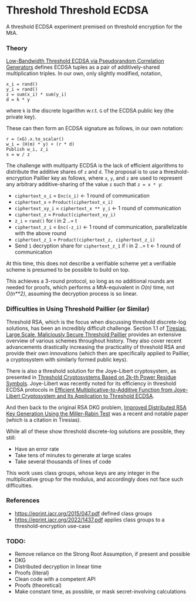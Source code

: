 # Threshold Threshold ECDSA

A threshold ECDSA experiment premised on threshold encryption for the MtA.

### Theory

[Low-Bandwidth Threshold ECDSA via Pseudorandom Correlation Generators](https://eprint.iacr.org/2021/1587)
defines ECDSA tuples as a pair of additively-shared multiplication triples. In
our own, only slightly modified, notation,

```
x_i = rand()
y_i = rand()
z = sum(x_i) * sum(y_i)
d = k * y
```

where `k` is the discrete logarithm w.r.t. `G` of the ECDSA public key
(the private key).

These can then form an ECDSA signature as follows, in our own notation:

```
r = (xG).x.to_scalar()
w_i = (H(m) * y) + (r * d)
Publish w_i, z_i
s = w / z
```

The challenge with multiparty ECDSA is the lack of efficient algorithms to
distribute the additive shares of `z` and `d`. The proposal is to use a
threshold-encryption Paillier key as follows, where `x`, `y`, and `z` are used
to represent any arbitrary additive-sharing of the value `z` such that
`z = x * y`:

- `ciphertext_x_i` = `Enc(x_i)` <- 1 round of communication
- `ciphertext_x` = `Product(ciphertext_x_i)`
- `ciphertext_xy_i` = `ciphertext_x ** y_i` <- 1 round of communication
- `ciphertext_z` = `Product(ciphertext_xy_i)`
- `z_i` = `rand()` for i in 2 ..= t
- `ciphertext_z_i` = `Enc(-z_i)` <- 1 round of communication, parallelizable
   with the above round
- `ciphertext_z_1` = `Product(ciphertext_z, ciphertext_z_i)`
- Send `1` decryption share for `ciphertext_z_1` if i in 2 ..= t <- 1 round of
  communication

At this time, this does not describe a verifiable scheme yet a verifiable scheme
is presumed to be possible to build on top.

This achieves a 3-round protocol, so long as no additional rounds are needed for
proofs, which performs a MtA-equivalent in *O(n)* time, not *O(n\*\*2)*,
assuming the decryption process is so linear.

### Difficulties in Using Threshold Paillier (or Similar)

Threshold RSA, which is the focus when discussing threshold discrete-log
solutions, has been an incredibly difficult challenge. Section 1.1 of
[Tiresias: Large Scale, Maliciously Secure Threshold Paillier](https://eprint.iacr.org/2023/998)
provides an extensive overview of various schemes throughout history. They also
cover recent advancements drastically increasing the practicality of threshold
RSA and provide their own innovations (which then are specifically applied to
Paillier, a cryptosystem with similarly formed public keys).

There is also a threshold solution for the Joye-Libert cryptosystem, as
presented in
[Threshold Cryptosystems Based on 2k-th Power Residue Symbols](https://eprint.iacr.org/2023/601).
Joye-Libert was recently noted for its efficiency in threshold ECDSA protocols
in
[Efficient Multiplicative-to-Additive Function from Joye-Libert Cryptosystem and Its Application to Threshold ECDSA](https://eprint.iacr.org/2023/1312).

And then back to the original RSA DKG problem,
[Improved Distributed RSA Key Generation Using the Miller-Rabin Test](https://eprint.iacr.org/2023/644)
was a recent and notable paper (which is a citation in Tiresias).

While all of these show threshold discrete-log solutions are possible, they
still:

- Have an error rate
- Take tens of minutes to generate at large scales
- Take several thousands of lines of code

This work uses class groups, whose keys are any integer in the multiplicative
group for the modulus, and accordingly does not face such difficulties.

### References

- https://eprint.iacr.org/2015/047.pdf defined class groups
- https://eprint.iacr.org/2022/1437.pdf applies class groups to a
  threshold-encryption use-case

### TODO:

- Remove reliance on the Strong Root Assumption, if present and possible
- DKG
- Distributed decryption in linear time
- Proofs (literal)
- Clean code with a competent API
- Proofs (theoretical)
- Make constant time, as possible, or mask secret-involving calculations
